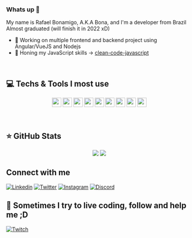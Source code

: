 ### Whats up 👋
My name is Rafael Bonamigo, A.K.A Bona, and I'm a developer from Brazil<br>
Almost graduated (will finish it in 2022 xD)
- 🔭 Working on multiple frontend and backend project using Angular/VueJS and Nodejs
- 🌱 Honing my JavaScript skills -> <a href="https://github.com/ryanmcdermott/clean-code-javascript#objects-and-data-structures">clean-code-javascript</a>
<br>

## 💻 Techs & Tools I most use

<p align="center">
<img src="https://img.shields.io/badge/javascript-%23F7DF1E.svg?&style=for-the-badge&logo=javascript&logoColor=black" height="25"/>
<img src="https://img.shields.io/badge/typescript%20-%23007ACC.svg?&style=for-the-badge&logo=typescript&logoColor=white" height="25"/>
<img src="https://img.shields.io/badge/node.js%20-%2343853D.svg?&style=for-the-badge&logo=node.js&logoColor=white" height="25"/>
<img src="https://img.shields.io/badge/express.js%20-%23404d59.svg?&style=for-the-badge" height="25"/>
<img src="https://img.shields.io/badge/vuejs%20-%2335495e.svg?&style=for-the-badge&logo=vue.js&logoColor=%234FC08D" height="25"/>
<img src="https://img.shields.io/badge/angular%20-%23DD0031.svg?&style=for-the-badge&logo=angular&logoColor=white" height="25"/>
<img src="https://img.shields.io/badge/bootstrap%20-%23563D7C.svg?&style=for-the-badge&logo=bootstrap&logoColor=white" height="25"/>
<img src="https://img.shields.io/badge/postgres-%23316192.svg?&style=for-the-badge&logo=postgresql&logoColor=white" height="25"/>
<img src="https://img.shields.io/badge/MySQL-00000F?style=for-the-badge&logo=mysql&logoColor=white" height="25"/>
</p>

<br>

## ⭐ GitHub Stats

<p align = "center">
  <img src = "https://github-readme-stats.vercel.app/api?username=bonamigor&show_icons=true&theme=tokyonight&line_height=27">
  <img src = "https://github-readme-stats.vercel.app/api/top-langs/?username=bonamigor&hide=css,java,html&theme=tokyonight">
</p>

## Connect with me

[![Linkedin](https://img.shields.io/badge/linkedin-%230077B5.svg?&style=for-the-badge&logo=linkedin&logoColor=white)](https://www.linkedin.com/in/rafael-bonamigo-0343901a1)
[![Twitter](https://img.shields.io/badge/twitter-%231DA1F2.svg?&style=for-the-badge&logo=twitter&logoColor=white)](https://twitter.com/bonamigor)
[![Instagram](https://img.shields.io/badge/Instagram-E4405F?style=for-the-badge&logo=instagram&logoColor=white)](https://www.instagram.com/b0namigo/)
[![Discord](https://img.shields.io/badge/Discord-7289DA?style=for-the-badge&logo=discord&logoColor=white)](https://discord.gg/RTtcbRNEeB)

## 🔴 Sometimes I try to live coding, follow and help me ;D

[![Twitch](https://img.shields.io/badge/twitch-%239146FF.svg?&style=for-the-badge&logo=twitch&logoColor=white)](https://www.twitch.tv/bonamigor)
<br>
<br>
